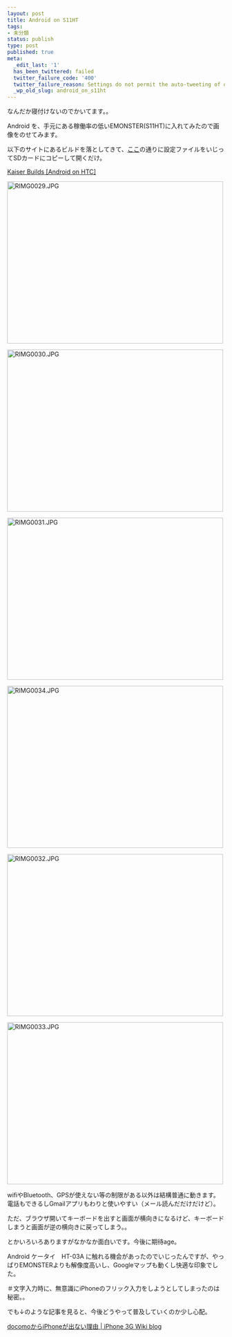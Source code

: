 ```yaml
---
layout: post
title: Android on S11HT
tags:
- 未分類
status: publish
type: post
published: true
meta:
  _edit_last: '1'
  has_been_twittered: failed
  twitter_failure_code: '400'
  twitter_failure_reason: Settings do not permit the auto-tweeting of old posts
  _wp_old_slug: android_on_s11ht
---
```

なんだか寝付けないのでかいてます。。

Android を、手元にある稼働率の低いEMONSTER(S11HT)に入れてみたので画像をのせてみます。

以下のサイトにあるビルドを落としてきて、<a href="http://anchorage.2ch.net/test/read.cgi/keitai/1244386359/290-">ここ</a>の通りに設定ファイルをいじってSDカードにコピーして開くだけ。

<a href="http://www.androidonhtc.com/kaiser:latest_builds#kaiser_builds">Kaiser Builds [Android on HTC]</a>

<a href="http://www.flickr.com/photos/masawo/3721415862/" title="RIMG0029.JPG by masawo77, on Flickr"><img src="http://farm3.static.flickr.com/2445/3721415862_b5afbb3b36.jpg" width="500" height="375" alt="RIMG0029.JPG" /></a>

<a href="http://www.flickr.com/photos/masawo/3721418972/" title="RIMG0030.JPG by masawo77, on Flickr"><img src="http://farm4.static.flickr.com/3436/3721418972_0d8825fd72.jpg" width="500" height="375" alt="RIMG0030.JPG" /></a>

<a href="http://www.flickr.com/photos/masawo/3720607645/" title="RIMG0031.JPG by masawo77, on Flickr"><img src="http://farm4.static.flickr.com/3420/3720607645_3767b286b8.jpg" width="500" height="375" alt="RIMG0031.JPG" /></a>

<a href="http://www.flickr.com/photos/masawo/3720630997/" title="RIMG0034.JPG by masawo77, on Flickr"><img src="http://farm3.static.flickr.com/2671/3720630997_3720334442.jpg" width="500" height="375" alt="RIMG0034.JPG" /></a>

<a href="http://www.flickr.com/photos/masawo/3721429278/" title="RIMG0032.JPG by masawo77, on Flickr"><img src="http://farm3.static.flickr.com/2635/3721429278_cb3874a188.jpg" width="500" height="375" alt="RIMG0032.JPG" /></a>

<a href="http://www.flickr.com/photos/masawo/3721438594/" title="RIMG0033.JPG by masawo77, on Flickr"><img src="http://farm3.static.flickr.com/2649/3721438594_1db256a0f6.jpg" width="500" height="375" alt="RIMG0033.JPG" /></a>

wifiやBluetooth、GPSが使えない等の制限がある以外は結構普通に動きます。電話もできるしGmailアプリもわりと使いやすい（メール読んだだけだけど）。

ただ、ブラウザ開いてキーボードを出すと画面が横向きになるけど、キーボードしまうと画面が逆の横向きに戻ってしまう。。

とかいろいろありますがなかなか面白いです。今後に期待age。

<!--more-->
Android ケータイ　HT-03A に触れる機会があったのでいじったんですが、やっぱりEMONSTERよりも解像度高いし、Googleマップも動くし快適な印象でした。

＃文字入力時に、無意識にiPhoneのフリック入力をしようとしてしまったのは秘密。。

でも↓のような記事を見ると、今後どうやって普及していくのか少し心配。

<a href="http://blog.sohaya.com/2009/07/11/the-reason-iphone-does-not-come-out-from-docomo/">docomoからiPhoneが出ない理由 | iPhone 3G Wiki blog</a>
